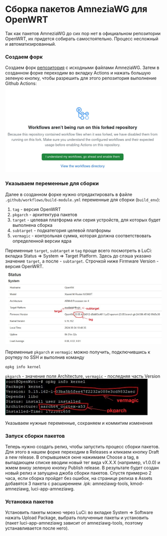 # Сборка пакетов AmneziaWG для OpenWRT
Так как пакетов AmneziaWG до сих пор нет в официальном репозитории OpenWRT, их придется собирать самостоятельно. Процесс несложный и автоматизированный.

### Создаем форк
Создаем форк [репозитория](https://github.com/yury-sannikov/awg-openwrt) с исходными файлами AmneziaWG. Затем в созданном форке переходим во вкладку Actions и нажать большую зеленую кнопку, чтобы разрешить для этого репозитория выполнение Github Actions:
![enable gh workflow](./amnezia-wg-images/enable-gh-workflow.jpeg)

### Указываем переменные для сборки
Далее в созданном форке нужно отредактировать в файле `.github/workflows/build-module.yml` переменные для сборки (`build_env`):

1. `tag` - версия OpenWRT
1. `pkgarch` - архитектура пакетов
1. `target` - целевая платформа или серия устройств, для которых будет выполнена сборка
1. `subtarget` - подкатегория целевой платформы
1. `vermagic` - контрольная сумма, которая должна соответствовать определенной версии ядра

Переменные `target`, `subtarget` и `tag` проще всего посмотреть в LuCi: вкладка Status => System => Target Platform. Здесь до слэша указано значение `target`, а после - `subtarget`. Строчкой ниже Firmware Version - версия OpenWRT.
![target, subtarget и tag](./amnezia-wg-images/envs1.jpg)


Переменные `pkgarch` и `vermagic` можно получить, подключившись к роутеру по SSH и выполнив команду
```
opkg info kernel
```
 
`pkgarch` - значение поля Architecture, `vermagic` - последняя часть Version
![pkgarch и vermagic](./amnezia-wg-images/envs2.jpg)

Указываем нужные переменные, сохраняем и коммитим изменения

### Запуск сборки пакетов
Теперь нужно создать релиз, чтобы запустить процесс сборки пакетов. Для этого в нашем форке переходим в Releases и кликаем кнопку Draft a new release. В открывшемся окне нажимаем Choose a tag, в выпадающем списке вводим новый тег вида vX.X.X (например, v1.0.0) и жмем внизу зеленую кнопку Publish release. В результате будет создан новый релиз и запущена джоба сборки пакетов. Спустя примерно 2 часа, если сборка пройдет без ошибок, на странице релиза в Assets добавятся 3 пакета с расширением .ipk: amneziawg-tools, kmod-amneziawg, luci-app-amneziawg.

### Установка пакетов
Установить пакеты можно через LuCi: во вкладке System => Software нажать Upload Package, выбрать полученные пакеты и установить (пакет luci-app-amneziawg зависит от amneziawg-tools, поэтому устанавливается после него).
